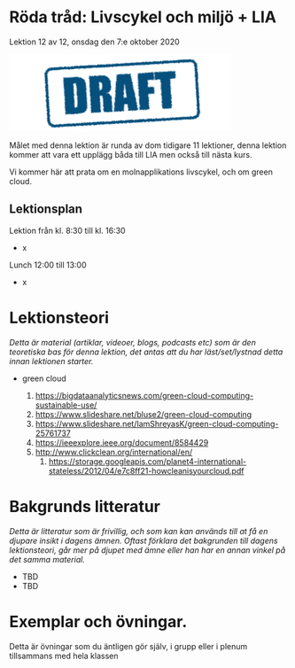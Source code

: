 # Röda tråd: Livscykel och miljö + LIA

Lektion 12 av 12, onsdag den 7:e oktober 2020

![Draft](/assets/images/draft.png)

Målet med denna lektion är runda av dom tidigare 11 lektioner, denna lektion kommer att vara ett upplägg båda till LIA men också till nästa kurs.

Vi kommer här att prata om en molnapplikations livscykel, och om green cloud.

## Lektionsplan
Lektion från kl. 8:30 till kl. 16:30

* x

Lunch 12:00 till 13:00

* x

# Lektionsteori
*Detta är material (artiklar, videoer, blogs, podcasts etc) som är den teoretiska bas för denna lektion, det antas att du har läst/set/lystnad detta innan lektionen starter.*

* green cloud

  1. https://bigdataanalyticsnews.com/green-cloud-computing-sustainable-use/
  2. https://www.slideshare.net/bluse2/green-cloud-computing
  3. https://www.slideshare.net/IamShreyasK/green-cloud-computing-25761737
  4. https://ieeexplore.ieee.org/document/8584429
  5. http://www.clickclean.org/international/en/
     1. https://storage.googleapis.com/planet4-international-stateless/2012/04/e7c8ff21-howcleanisyourcloud.pdf

# Bakgrunds litteratur

*Detta är litteratur som är frivillig, och som kan kan används till at få en djupare insikt i dagens ämnen. Oftast förklara det bakgrunden till dagens lektionsteori, går mer på djupet med ämne eller han har en annan vinkel på det samma material.*

* TBD
* TBD

# Exemplar och övningar. 

Detta är övningar som du äntligen gör själv, i grupp eller i plenum tillsammans med hela klassen
